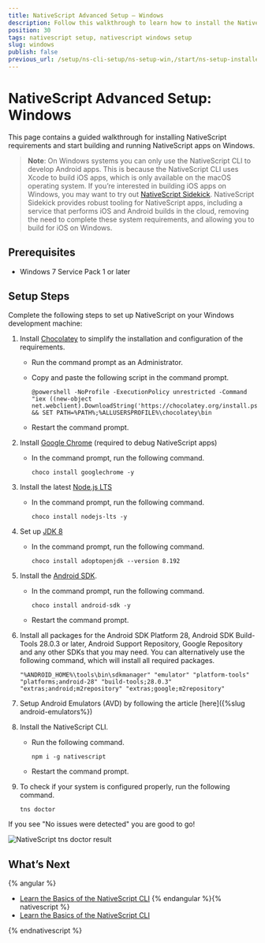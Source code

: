 ```yaml
---
title: NativeScript Advanced Setup — Windows
description: Follow this walkthrough to learn how to install the NativeScript requirements in order to start creating, developing and building mobile apps on Windows.
position: 30
tags: nativescript setup, nativescript windows setup
slug: windows
publish: false
previous_url: /setup/ns-cli-setup/ns-setup-win,/start/ns-setup-installer
---
```


# NativeScript Advanced Setup: Windows

This page contains a guided walkthrough for installing NativeScript requirements and start building and running NativeScript apps on Windows.

> **Note**: On Windows systems you can only use the NativeScript CLI to develop Android apps. This is because the NativeScript CLI uses Xcode to build iOS apps, which is only available on the macOS operating system. If you’re interested in building iOS apps on Windows, you may want to try out [NativeScript Sidekick](https://www.nativescript.org/nativescript-sidekick). NativeScript Sidekick provides robust tooling for NativeScript apps, including a service that performs iOS and Android builds in the cloud, removing the need to complete these system requirements, and allowing you to build for iOS on Windows.

## Prerequisites

* Windows 7 Service Pack 1 or later

## Setup Steps

Complete the following steps to set up NativeScript on your Windows development machine:

1. Install [Chocolatey](https://chocolatey.org) to simplify the installation and configuration of the requirements.
   + Run the command prompt as an Administrator.
   + Copy and paste the following script in the command prompt.

     <pre class="add-copy-button"><code class="language-terminal">@powershell -NoProfile -ExecutionPolicy unrestricted -Command "iex ((new-object net.webclient).DownloadString('https://chocolatey.org/install.ps1'))" && SET PATH=%PATH%;%ALLUSERSPROFILE%\chocolatey\bin
     </code></pre>

   + Restart the command prompt.

1. Install [Google Chrome](https://www.google.com/chrome/browser/desktop/index.html) (required to debug NativeScript apps)
   + In the command prompt, run the following command.

     <pre class="add-copy-button"><code class="language-terminal">choco install googlechrome -y
     </code></pre>

1. Install the latest [Node.js LTS](https://nodejs.org/en/)
   + In the command prompt, run the following command.

     <pre class="add-copy-button"><code class="language-terminal">choco install nodejs-lts -y
     </code></pre>

1. Set up [JDK 8](https://openjdk.java.net/install/)
   + In the command prompt, run the following command.

     <pre class="add-copy-button"><code class="language-terminal">choco install adoptopenjdk --version 8.192
     </code></pre>

1. Install the [Android SDK](http://developer.android.com/sdk/index.html).
   + In the command prompt, run the following command.

     <pre class="add-copy-button"><code class="language-terminal">choco install android-sdk -y
     </code></pre>

   + Restart the command prompt.

1. Install all packages for the Android SDK Platform 28, Android SDK Build-Tools 28.0.3 or later, Android Support Repository, Google Repository and any other SDKs that you may need. You can alternatively use the following command, which will install all required packages.

   <pre class="add-copy-button"><code class="language-terminal">"%ANDROID_HOME%\tools\bin\sdkmanager" "emulator" "platform-tools" "platforms;android-28" "build-tools;28.0.3" "extras;android;m2repository" "extras;google;m2repository"
   </code></pre>

1. Setup Android Emulators (AVD) by following the article [here]({%slug android-emulators%})

1. Install the NativeScript CLI.
   + Run the following command.

     <pre class="add-copy-button"><code class="language-terminal">npm i -g nativescript
     </code></pre>

   + Restart the command prompt.

1. To check if your system is configured properly, run the following command.

   <pre class="add-copy-button"><code class="language-terminal">tns doctor
   </code></pre>

If you see "No issues were detected" you are good to go!

![NativeScript tns doctor result](../img/start/window-tns-doctor.png)

## What’s Next

{% angular %}

* [Learn the Basics of the NativeScript CLI](/start/cli-basics)
{% endangular %}{% nativescript %}
* [Learn the Basics of the NativeScript CLI](/start/cli-basics)

{% endnativescript %}
